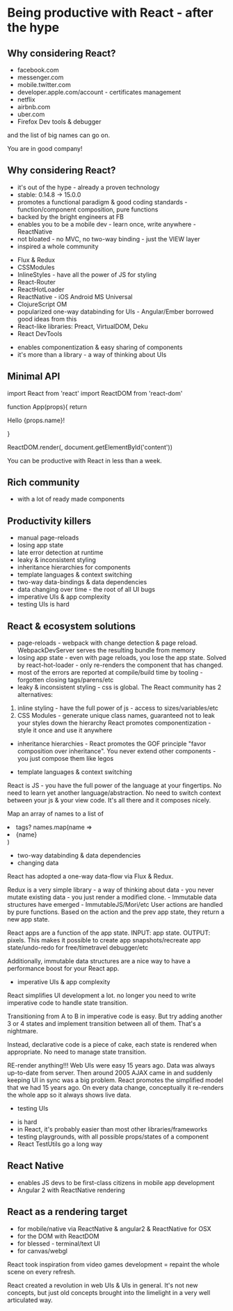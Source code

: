 
# Being productive with React - after the hype


## Why considering React?

 * facebook.com
 * messenger.com
 * mobile.twitter.com
 * developer.apple.com/account - certificates management
 * netflix
 * airbnb.com
 * uber.com
 * Firefox Dev tools & debugger

and the list of big names can go on.

You are in good company!

## Why considering React?

 * it's out of the hype - already a proven technology
 * stable: 0.14.8 -> 15.0.0
 * promotes a functional paradigm & good coding standards - function/component composition, pure functions
 * backed by the bright engineers at FB
 * enables you to be a mobile dev - learn once, write anywhere - ReactNative
 * not bloated - no MVC, no two-way binding - just the VIEW layer
 * inspired a whole community
  - Flux & Redux
  - CSSModules
  - InlineStyles - have all the power of JS for styling
  - React-Router
  - ReactHotLoader
  - ReactNative - iOS Android MS Universal
  - ClojureScript OM
  - popularized one-way databinding for UIs - Angular/Ember borrowed good ideas from this
  - React-like libraries: Preact, VirtualDOM, Deku
  - React DevTools
 * enables componentization & easy sharing of components
 * it's more than a library - a way of thinking about UIs

## Minimal API

import React from 'react'
import ReactDOM from 'react-dom'

function App(props){
  return <div>
    Hello {props.name}!
  </div>
}

ReactDOM.render(<App name="JS" />, document.getElementById('content'))

You can be productive with React in less than a week.

## Rich community

- with a lot of ready made components

## Productivity killers

 * manual page-reloads
 * losing app state
 * late error detection at runtime
 * leaky & inconsistent styling
 * inheritance hierarchies for components
 * template languages & context switching
 * two-way data-bindings & data dependencies
 * data changing over time - the root of all UI bugs
 * imperative UIs & app complexity
 * testing UIs is hard

## React & ecosystem solutions

 * page-reloads - webpack with change detection & page reload. WebpackDevServer serves the resulting bundle from memory
 * losing app state - even with page reloads, you lose the app state.
 Solved by react-hot-loader - only re-renders the component that has changed.
 * most of the errors are reported at compile/build time by tooling - forgotten closing tags/parens/etc
 * leaky & inconsistent styling - css is global. The React community has 2 alternatives:
  1. inline styling - have the full power of js - access to sizes/variables/etc
  2. CSS Modules - generate unique class names, guaranteed not to leak your styles down the hierarchy
 React promotes componentization - style it once and use it anywhere

 * inheritance hierarchies - React promotes the GOF principle "favor composition over inheritance". You never extend other components - you just compose them like legos

 * template languages & context switching

 React is JS - you have the full power of the language at your fingertips. No need to learn yet another language/abstraction. No need to switch context between your js & your view code. It's all there and it composes nicely.

 Map an array of names to a list of <li> tags? names.map(name => <li>{name}</li>)

 * two-way databinding & data dependencies
 * changing data

 React has adopted a one-way data-flow via Flux & Redux.

 Redux is a very simple library - a way of thinking about data - you never mutate existing data - you just render a modified clone. - Immutable data structures have emerged - ImmutableJS/Mori/etc
 User actions are handled by pure functions. Based on the action and the prev app state, they return a new app state.

 React apps are a function of the app state. INPUT: app state. OUTPUT: pixels.
 This makes it possible to create app snapshots/recreate app state/undo-redo for free/timetravel debugger/etc

 Additionally, immutable data structures are a nice way to have a performance boost for your React app.

 * imperative UIs & app complexity

 React simplifies UI development a lot. no longer you need to write imperative code to handle state transition.

 Transitioning from A to B in imperative code is easy. But try adding another 3 or 4 states and implement transition between all of them. That's a nightmare.

 Instead, declarative code is a piece of cake, each state is rendered when appropriate. No need to manage state transition.

 RE-render anything!!!
 Web UIs were easy 15 years ago. Data was always up-to-date from server. Then around 2005 AJAX came in and suddenly keeping UI in sync was a big problem.
 React promotes the simplified model that we had 15 years ago. On every data change, conceptually it re-renders the whole app so it always shows live data.

 * testing UIs

 - is hard
 - in React, it's probably easier than most other libraries/frameworks
 - testing playgrounds, with all possible props/states of a component
 - React TestUtils go a long way


## React Native

 * enables JS devs to be first-class citizens in mobile app development
 * Angular 2 with ReactNative rendering

## React as a rendering target

 * for mobile/native via ReactNative & angular2 & ReactNative for OSX
 * for the DOM with ReactDOM
 * for blessed - terminal/text UI
 * for canvas/webgl

React took inspiration from video games development = repaint the whole scene on every refresh.

React created a revolution in web UIs & UIs in general. It's not new concepts, but just old concepts brought into the limelight in a very well articulated way.

